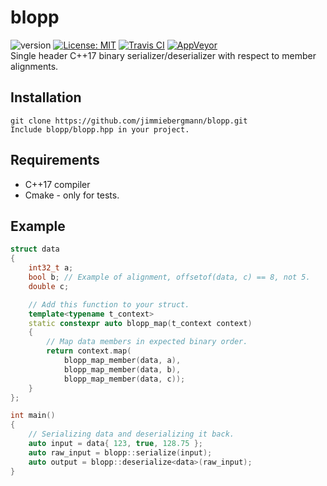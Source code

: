 # blopp
![version](https://img.shields.io/badge/Version-v0.1.0-blue) [![License: MIT](https://img.shields.io/badge/License-MIT-brightgreen.svg)](https://opensource.org/licenses/MIT) [![Travis CI](https://img.shields.io/travis/jimmiebergmann/blopp/master?label=Travis%20CI)](https://travis-ci.org/jimmiebergmann/blopp) [![AppVeyor](https://img.shields.io/appveyor/ci/jimmiebergmann/blopp/master?label=AppVeyor)](https://ci.appveyor.com/project/jimmiebergmann/blopp/branch/master)  
Single header C++17 binary serializer/deserializer with respect to member alignments.

## Installation
```
git clone https://github.com/jimmiebergmann/blopp.git
Include blopp/blopp.hpp in your project.
```

## Requirements
- C++17 compiler
- Cmake - only for tests.

## Example
``` cpp
struct data
{
    int32_t a;
    bool b; // Example of alignment, offsetof(data, c) == 8, not 5.
    double c;

    // Add this function to your struct.
    template<typename t_context>
    static constexpr auto blopp_map(t_context context)
    {
        // Map data members in expected binary order.
        return context.map(
            blopp_map_member(data, a),
            blopp_map_member(data, b),
            blopp_map_member(data, c));
    }
};

int main()
{
    // Serializing data and deserializing it back.
    auto input = data{ 123, true, 128.75 };
    auto raw_input = blopp::serialize(input);
    auto output = blopp::deserialize<data>(raw_input);
}
```
